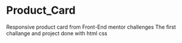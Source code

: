 # Product_Card
Responsive product card from Front-End mentor challenges 
The first challange and project done with html css
